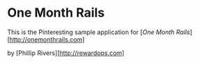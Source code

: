 # One Month Rails

This is the Pinteresting sample application for
[*One Month Rails*][http://onemonthrails.com]

by [Phillip Rivers][http://rewardops.com]